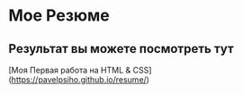 # Мое Резюме 
## Результат вы можете посмотреть тут
[Моя Первая работа на HTML & CSS] (https://pavelpsiho.github.io/resume/)
